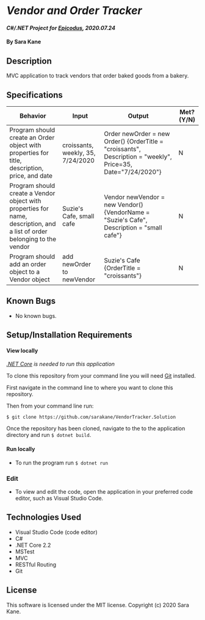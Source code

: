 # _Vendor and Order Tracker_

#### _C#/.NET Project for [Epicodus](https://www.epicodus.com/), 2020.07.24_

#### By **Sara Kane**

## Description
MVC application to track vendors that order baked goods from a bakery.

## Specifications
|                                                          Behavior                                                         | Input                             | Output                                                                                                       | Met? (Y/N) |
|--------------------------------------------------------------------------------------------------------------------------|-----------------------------------|--------------------------------------------------------------------------------------------------------------|------------|
| Program should create an Order object with properties for title, description, price, and date                             | croissants, weekly, 35, 7/24/2020 | Order newOrder = new Order() {OrderTitle = "croissants", Description = "weekly", Price=35, Date="7/24/2020"} | N          |
| Program should create a Vendor object with properties for name, description, and a list of order belonging to the vendor  | Suzie's Cafe, small cafe          | Vendor newVendor = new Vendor() {VendorName = "Suzie's Cafe", Description = "small cafe"}                    | N          |
| Program should add an order object to a Vendor object                                                                     | add newOrder to newVendor         | Suzie's Cafe {OrderTitle = "croissants"}                                                                     | N          |

## Known Bugs
* No known bugs.   

## Setup/Installation Requirements

#### View locally

*[.NET Core](https://dotnet.microsoft.com/download/dotnet-core/2.2) is needed to run this application*

To clone this repository from your command line you will need [Git](https://git-scm.com/) installed. 

First navigate in the command line to where you want to clone this repository. 

Then from your command line run:

`$ git clone https://github.com/sarakane/VendorTracker.Solution`

Once the repository has been cloned, navigate to the to the application directory and run `$ dotnet build`.

#### Run locally
* To run the program run `$ dotnet run` 

### Edit
* To view and edit the code, open the application in your preferred code editor, such as Visual Studio Code.

## Technologies Used
* Visual Studio Code (code editor)
* C#
* .NET Core 2.2
* MSTest
* MVC
* RESTful Routing
* Git

## License
This software is licensed under the MIT license. Copyright (c) 2020 Sara Kane.